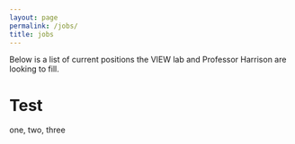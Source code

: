 ```yaml
---
layout: page
permalink: /jobs/
title: jobs
---
```


Below is a list of current positions the VIEW lab and Professor Harrison are looking to fill.

# Test

one, two, three
